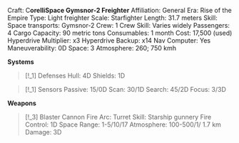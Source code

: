 Craft: C**orelliSpace Gymsnor-2 Freighter**
Affiliation: General
Era: Rise of the Empire
Type: Light freighter
Scale: Starfighter
Length: 31.7 meters
Skill: Space transports: Gymsnor-2
Crew: 1
Crew Skill: Varies widely
Passengers: 4
Cargo Capacity: 90 metric tons
Consumables: 1 month
Cost: 17,500 (used)
Hyperdrive Multiplier: x3
Hyperdrive Backup: x14
Nav Computer: Yes
Maneuverability: 0D
Space: 3
Atmosphere: 260; 750 kmh

**Systems**
> [!_1] Defenses
> Hull: 4D
> Shields: 1D

> [!_1] Sensors
> Passive: 15/0D
> Scan: 30/1D
> Search: 45/2D
> Focus: 3/3D

**Weapons**
> [!_3] Blaster Cannon
> Fire Arc: Turret
> Skill: Starship gunnery
> Fire Control: 1D
> Space Range: 1-5/10/17
> Atmosphere: 100-500/1/
> 1.7 km
> Damage: 3D